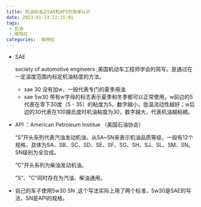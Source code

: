 ```yaml
---
title: 机油标准之SAE和API的简单认识
date: 2023-01-23 22:15:01
tags:
 - 机油
 - 维特拉
categories:  维特拉
---
```




* SAE

  society  of  automotive engineers ,美国机动车工程师学会的简写。是通过在一定温度范围内标定机油粘度的方法。

  * sae   30   没有加w，一般代表专门的夏季用油
  * sae  5w30    带有w字母的标志表示夏季和冬季都可以正常使用。w前边的5代表在零下30度（5 - 35）的粘度为5，数字越小，低温流动性越好；w后边的30代表在100摄氏度时机油粘度为30，数字越大，代表机油越粘稠。

* API   ：American  Petroleum Institue （美国石油协会）     

  “S”开头系列代表汽油发动机油，从SA~SN来表示机油品质等级，一般有12个规格，具体为SA、SB、SC、SD、SE、SF、SG、SH、SJ、SL、SM、SN。SN级别为全合成。

  “C"开头系列为柴油发动机油。

  ”S“、"C"同时存在为汽油、柴油通用。

* 自己的车子使用5w30 SN ,这个写法实际上用了两个标准，5w30是SAE的写法，SN是API的规格。
